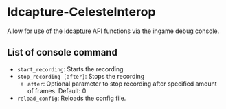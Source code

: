 # ldcapture-CelesteInterop

Allow for use of the [ldcapture](https://github.com/psyGamer/ldcapture) API functions via the ingame debug console.

## List of console command

- `start_recording`: Starts the recording
- `stop_recording [after]`: Stops the recording
  - `after`: Optional parameter to stop recording after specified amount of frames. Default: 0
- `reload_config`: Reloads the config file.

